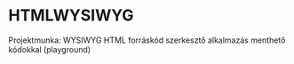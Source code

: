 # HTMLWYSIWYG

Projektmunka: WYSIWYG HTML forráskód szerkesztő alkalmazás menthető kódokkal (playground)
